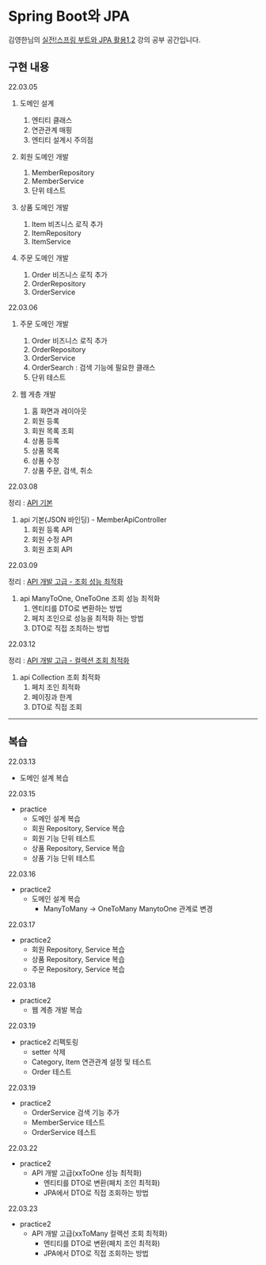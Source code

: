 # Spring Boot와 JPA

김영한님의 [실전!스프링 부트와 JPA 활용1,2](https://www.inflearn.com/course/%EC%8A%A4%ED%94%84%EB%A7%81%EB%B6%80%ED%8A%B8-JPA-API%EA%B0%9C%EB%B0%9C-%EC%84%B1%EB%8A%A5%EC%B5%9C%EC%A0%81%ED%99%94/dashboard) 강의 공부 공간입니다.

## 구현 내용

22.03.05

1. 도메인 설계
    1. 엔티티 클래스
    2. 연관관계 매핑
    3. 엔티티 설계시 주의점
    
    
2. 회원 도메인 개발
   1. MemberRepository
   2. MemberService
   3. 단위 테스트


3. 상품 도메인 개발
   1. Item 비즈니스 로직 추가
   2. ItemRepository
   3. ItemService


4. 주문 도메인 개발
   1. Order 비즈니스 로직 추가
   2. OrderRepository
   3. OrderService
   

22.03.06

1. 주문 도메인 개발
   1. Order 비즈니스 로직 추가
   2. OrderRepository
   3. OrderService
   4. OrderSearch : 검색 기능에 필요한 클래스
   5. 단위 테스트
   

2. 웹 게층 개발
   1. 홈 화면과 레이아웃
   2. 회원 등록
   3. 회원 목록 조회
   4. 상품 등록
   5. 상품 목록
   6. 상품 수정
   7. 상품 주문, 검색, 취소
   

22.03.08

정리 : [API 기본](https://jddng.tistory.com/330)

1. api 기본(JSON 바인딩) - MemberApiController
   1. 회원 등록 API 
   2. 회원 수정 API
   3. 회원 조회 API

22.03.09

정리 : [API 개발 고급 - 조회 성능 최적화](https://jddng.tistory.com/332)

1. api ManyToOne, OneToOne 조회 성능 최적화
   1. 엔티티를 DTO로 변환하는 방법
   2. 페치 조인으로 성능을 최적화 하는 방법
   3. DTO로 직접 조최하는 방법



22.03.12

정리 : [API 개발 고급 - 컬렉션 조회 최적화](https://jddng.tistory.com/333)

1. api Collection 조회 최적화
   1. 페치 조인 최적화
   2. 페이징과 한계
   3. DTO로 직접 조회


---


## 복습

22.03.13

- 도메인 설계 복습

22.03.15

- practice
  - 도메인 설계 복습
  - 회원 Repository, Service 복습
  - 회원 기능 단위 테스트
  - 상품 Repository, Service 복습
  - 상품 기능 단위 테스트

22.03.16

- practice2
  - 도메인 설계 복습
    - ManyToMany -> OneToMany ManytoOne 관계로 변경

22.03.17

- practice2
  - 회원 Repository, Service 복습
  - 상품 Repository, Service 복습
  - 주문 Repository, Service 복습

22.03.18

- practice2
  - 웹 계층 개발 복습

22.03.19

- practice2 리펙토링
  - setter 삭제
  - Category, Item 연관관계 설정 및 테스트
  - Order 테스트

22.03.19

- practice2
  - OrderService 검색 기능 추가
  - MemberService 테스트
  - OrderService 테스트

22.03.22

- practice2
  - API 개발 고급(xxToOne 성능 최적화)
    - 엔티티를 DTO로 변환(페치 조인 최적화)
    - JPA에서 DTO로 직접 조회하는 방법

22.03.23

- practice2
  - API 개발 고급(xxToMany 컬렉션 조회 최적화)
    - 엔티티를 DTO로 변환(페치 조인 최적화)
    - JPA에서 DTO로 직접 조회하는 방법

